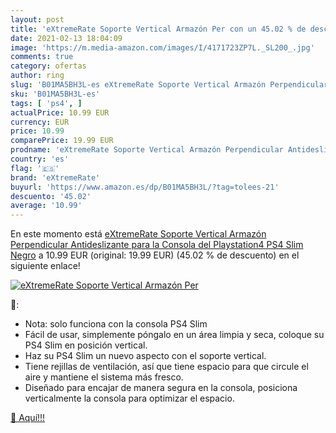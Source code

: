 ```yaml
---
layout: post
title: 'eXtremeRate Soporte Vertical Armazón Per con un 45.02 % de descuento'
date: 2021-02-13 18:04:09
image: 'https://m.media-amazon.com/images/I/4171723ZP7L._SL200_.jpg'
comments: true
category: ofertas
author: ring
slug: 'B01MA5BH3L-es eXtremeRate Soporte Vertical Armazón Perpendicular...'
sku: 'B01MA5BH3L-es'
tags: [ 'ps4', ]
actualPrice: 10.99 EUR
currency: EUR
price: 10.99
comparePrice: 19.99 EUR
prodname: 'eXtremeRate Soporte Vertical Armazón Perpendicular Antideslizante para la Consola del Playstation4 PS4 Slim Negro'
country: 'es'
flag: '🇪🇸'
brand: 'eXtremeRate'
buyurl: 'https://www.amazon.es/dp/B01MA5BH3L/?tag=tolees-21'
descuento: '45.02'
average: '10.99'
---
```


En este momento está [eXtremeRate Soporte Vertical Armazón Perpendicular Antideslizante para la Consola del Playstation4 PS4 Slim Negro](https://www.amazon.es/dp/B01MA5BH3L/?tag=tolees-21) a 10.99 EUR (original: 19.99 EUR) (45.02 %  de descuento) en el siguiente enlace!

[![eXtremeRate Soporte Vertical Armazón Per](https://m.media-amazon.com/images/I/4171723ZP7L._SL200_.jpg)](https://www.amazon.es/dp/B01MA5BH3L/?tag=tolees-21)

🔎:

- Nota: solo funciona con la consola PS4 Slim
- Fácil de usar, simplemente póngalo en un área limpia y seca, coloque su PS4 Slim en posición vertical.
- Haz su PS4 Slim un nuevo aspecto con el soporte vertical.
- Tiene rejillas de ventilación, así que tiene espacio para que circule el aire y mantiene el sistema más fresco.
- Diseñado para encajar de manera segura en la consola, posiciona verticalmente la consola para optimizar el espacio.

[🛒 Aquí!!!](https://www.amazon.es/dp/B01MA5BH3L/?tag=tolees-21)
